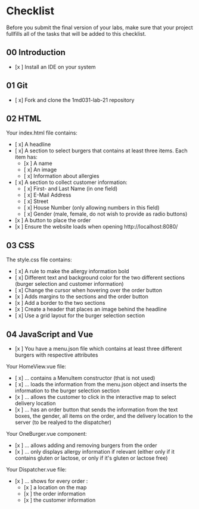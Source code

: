 # Checklist

Before you submit the final version of your labs, make sure that your project fullfills all of the tasks that will be added to this checklist.

## 00 Introduction

- [x ] Install an IDE on your system

## 01 Git

- [ x] Fork and clone the 1md031-lab-21 repository

## 02 HTML

 Your index.html file contains:
 - [ x] A headline
 - [ x] A section to select burgers that contains at least three items. Each item has:
     - [x ] A name
     - [ x] An image
     - [ x] Information about allergies 
 - [ x] A section to collect customer information:
     - [ x] First- and Last Name (in one field)
     - [ x] E-Mail Address
     - [ x] Street
     - [ x] House Number (only allowing numbers in this field)
     - [ x] Gender (male, female, do not wish to provide as radio buttons)
 - [x ] A button to place the order
 - [x ] Ensure the website loads when opening http://localhost:8080/


 ## 03 CSS

The style.css file contains:
- [ x] A rule to make the allergy information bold
- [ x] Different text and background color for the two different sections (burger selection and customer information)
- [ x] Change the cursor when hovering over the order button
- [x ] Adds margins to the sections and the order button
- [x ] Add a border to the two sections
- [x ] Create a header that places an image behind the headline
- [ x] Use a grid layout for the burger selection section


## 04 JavaScript and Vue

- [x ] You have a menu.json file which contains at least three different burgers with respective attributes

Your HomeView.vue file:
- [ x] ... contains a MenuItem constructor (that is not used)
- [ x] ... loads the information from the menu.json object and inserts the information to the burger selection section
- [x ] ... allows the customer to click in the interactive map to select delivery location
- [x ] ... has an order button that sends the information from the text boxes, the gender, all items on the order, and the delivery location to the server (to be realyed to the dispatcher)

Your OneBurger.vue component:
- [x ] ... allows adding and removing burgers from the order
- [x ] ... only displays allergy information if relevant (either only if it contains gluten or lactose, or only if it's gluten or lactose free)

Your Dispatcher.vue file:
- [x ] ... shows for every order :
    - [x ] a location on the map
    - [x ] the order information
    - [x ] the customer information

